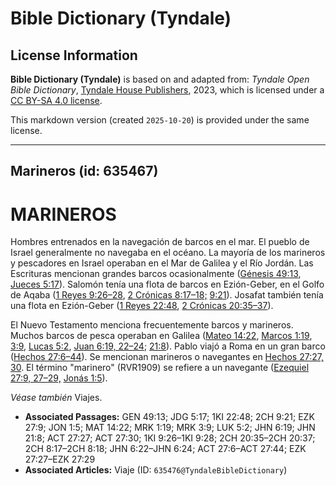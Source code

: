 # Bible Dictionary (Tyndale)

## License Information

**Bible Dictionary (Tyndale)** is based on and adapted from: _Tyndale Open Bible Dictionary_, [Tyndale House Publishers](https://tyndaleopenresources.com/), 2023, which is licensed under a [CC BY-SA 4.0 license](https://creativecommons.org/licenses/by-sa/4.0/legalcode.en).

This markdown version (created `2025-10-20`) is provided under the same license.



--------------------------------

## Marineros (id: 635467)

MARINEROS
=========

Hombres entrenados en la navegación de barcos en el mar. El pueblo de Israel generalmente no navegaba en el océano. La mayoría de los marineros y pescadores en Israel operaban en el Mar de Galilea y el Río Jordán. Las Escrituras mencionan grandes barcos ocasionalmente ([Génesis 49:13](https://ref.ly/Gen49:13), [Jueces 5:17](https://ref.ly/Judg5:17)). Salomón tenía una flota de barcos en Ezión\-Geber, en el Golfo de Aqaba ([1 Reyes 9:26–28](https://ref.ly/1Kgs9:26-1Kgs9:28), [2 Crónicas 8:17–18;](https://ref.ly/2Chr8:17-2Chr8:18) [9:21](https://ref.ly/2Chr9:21)). Josafat también tenía una flota en Ezión\-Geber ([1 Reyes 22:48](https://ref.ly/1Kgs22:48), [2 Crónicas 20:35–37](https://ref.ly/2Chr20:35-2Chr20:37)).

El Nuevo Testamento menciona frecuentemente barcos y marineros. Muchos barcos de pesca operaban en Galilea ([Mateo 14:22](https://ref.ly/Matt14:22), [Marcos 1:19](https://ref.ly/Mark1:19), [3:9](https://ref.ly/Mark3:9), [Lucas 5:2](https://ref.ly/Luke5:2), [Juan 6:19, 22–24](https://ref.ly/John6:19,John6:22-John6:24); [21:8](https://ref.ly/John21:8)). Pablo viajó a Roma en un gran barco ([Hechos 27:6–44](https://ref.ly/Acts27:6-Acts27:44)). Se mencionan marineros o navegantes en [Hechos 27:27, 30](https://ref.ly/Acts27:27,Acts27:30). El término "marinero" (RVR1909\) se refiere a un navegante ([Ezequiel 27:9, 27–29,](https://ref.ly/Ezek27:9,Ezek27:27-Ezek27:29) [Jonás 1:5](https://ref.ly/Jonah1:5)).

*Véase también* Viajes.

* **Associated Passages:** GEN 49:13; JDG 5:17; 1KI 22:48; 2CH 9:21; EZK 27:9; JON 1:5; MAT 14:22; MRK 1:19; MRK 3:9; LUK 5:2; JHN 6:19; JHN 21:8; ACT 27:27; ACT 27:30; 1KI 9:26–1KI 9:28; 2CH 20:35–2CH 20:37; 2CH 8:17–2CH 8:18; JHN 6:22–JHN 6:24; ACT 27:6–ACT 27:44; EZK 27:27–EZK 27:29
* **Associated Articles:** Viaje (ID: `635476@TyndaleBibleDictionary`)

